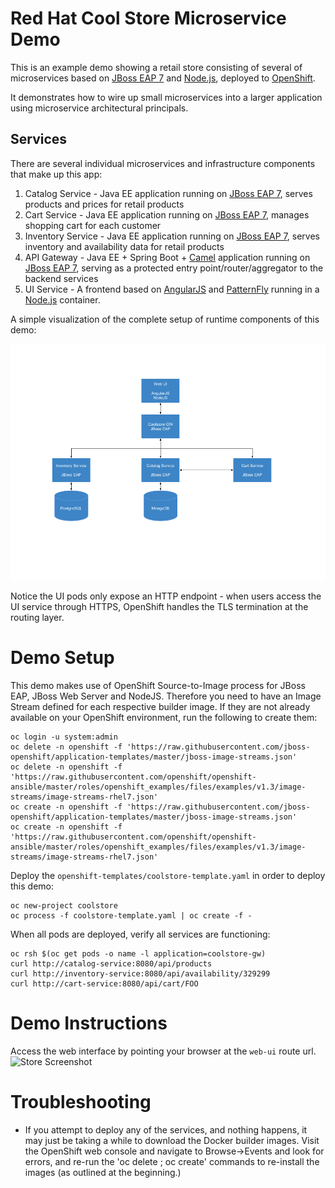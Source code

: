 Red Hat Cool Store Microservice Demo
====================================
This is an example demo showing a retail store consisting of several of microservices based on [JBoss EAP 7](https://access.redhat.com/products/red-hat-jboss-enterprise-application-platform/) and [Node.js](https://access.redhat.com/documentation/en/openshift-enterprise/3.2/paged/using-images/chapter-1-source-to-image-s2i), deployed to [OpenShift](https://access.redhat.com/products/openshift-enterprise-red-hat/).

It demonstrates how to wire up small microservices into a larger application using microservice architectural principals.

Services
--------
There are several individual microservices and infrastructure components that make up this app:

1. Catalog Service - Java EE application running on [JBoss EAP 7](https://access.redhat.com/products/red-hat-jboss-enterprise-application-platform/), serves products and prices for retail products
1. Cart Service - Java EE application running on [JBoss EAP 7](https://access.redhat.com/products/red-hat-jboss-enterprise-application-platform/), manages shopping cart for each customer
1. Inventory Service - Java EE application running on [JBoss EAP 7](https://access.redhat.com/products/red-hat-jboss-enterprise-application-platform/), serves inventory and availability data for retail products
1. API Gateway - Java EE + Spring Boot + [Camel](http://camel.apache.org) application running on [JBoss EAP 7](https://access.redhat.com/products/red-hat-jboss-enterprise-application-platform/), serving as a protected entry point/router/aggregator to the backend services
1. UI Service - A frontend based on [AngularJS](https://angularjs.org) and [PatternFly](http://patternfly.org) running in a [Node.js](https://access.redhat.com/documentation/en/openshift-container-platform/3.3/paged/using-images/chapter-2-source-to-image-s2i) container.

A simple visualization of the complete setup of runtime components of this demo:

![Architecture Screenshot](/docs/images/arch-diagram.png?raw=true "Architecture Diagram")

Notice the UI pods only expose an HTTP endpoint - when users access the UI service through HTTPS,
OpenShift handles the TLS termination at the routing layer.

Demo Setup
================
This demo makes use of OpenShift Source-to-Image process for JBoss EAP, JBoss Web Server and NodeJS.
Therefore you need to have an Image Stream defined for each respective builder image. If they are not
already available on your OpenShift environment, run the following to create them:

```
oc login -u system:admin
oc delete -n openshift -f 'https://raw.githubusercontent.com/jboss-openshift/application-templates/master/jboss-image-streams.json'
oc delete -n openshift -f 'https://raw.githubusercontent.com/openshift/openshift-ansible/master/roles/openshift_examples/files/examples/v1.3/image-streams/image-streams-rhel7.json'
oc create -n openshift -f 'https://raw.githubusercontent.com/jboss-openshift/application-templates/master/jboss-image-streams.json'
oc create -n openshift -f 'https://raw.githubusercontent.com/openshift/openshift-ansible/master/roles/openshift_examples/files/examples/v1.3/image-streams/image-streams-rhel7.json'
```

Deploy the `openshift-templates/coolstore-template.yaml` in order to deploy this demo:
```
oc new-project coolstore
oc process -f coolstore-template.yaml | oc create -f -
```

When all pods are deployed, verify all services are functioning:
```
oc rsh $(oc get pods -o name -l application=coolstore-gw)
curl http://catalog-service:8080/api/products
curl http://inventory-service:8080/api/availability/329299
curl http://cart-service:8080/api/cart/FOO
```

Demo Instructions
================
Access the web interface by pointing your browser at the `web-ui` route url.
![Store Screenshot](/../screenshots/screenshots/store.png?raw=true "Store Screenshot")

Troubleshooting
================
* If you attempt to deploy any of the services, and nothing happens, it may just be taking a while to download the Docker builder images. Visit the OpenShift web console and navigate to
Browse->Events and look for errors, and re-run the 'oc delete ; oc create' commands to re-install the images (as outlined at the beginning.)

